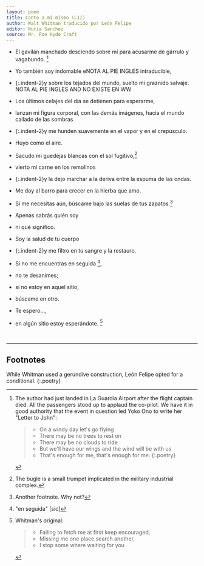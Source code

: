 ```yaml
---
layout: poem
title: Canto a mí mismo (LII)
author: Walt Whitman traducido por León Felipe
editor: Nuria Sanchez
source: Mr. Poe Hyde Craft
---
```


- El gavilán manchado desciendo sobre mí para acusarme de gárrulo y vagabundo. [^fn1]
- Yo también soy indomable eNOTA AL PIE INGLES intraducible,
- {:.indent-2}y sobre los tejados del mundo, suelto mi graznido salvaje. NOTA AL PIE INGLES AND NO EXISTE EN WW
  
- Los últimos celajes del día se detienen para esperarme,
- lanzan mi figura corporal, con las demás imágenes, hacia el mundo callado de las sombras
- {:.indent-2}y me hunden suavemente en el vapor y en el crepúsculo.

- Huyo como el aire.
- Sacudo mi guedejas blancas con el sol fugitivo,[^fn2] 
- vierto mi carne en los remolinos
- {:.indent-2}y la dejo marchar a la deriva entre la espuma de las ondas.

- Me doy al barro para crecer en la hierba que amo.
- Si me necesitas aún, búscame bajo las suelas de tus zapatos.[^fn3]
  
- Apenas sabrás quién soy
- ni qué significo.
- Soy la salud de tu cuerpo
- {:.indent-2}y me filtro en tu sangre y la restauro.

- Si no me encuentras en seguida [^fn4],
- no te desanimes;
- si no estoy en aquel sitio,
- búscame en otro.
- Te espero...,
- en algún sitio estoy esperándote. [^fn5]

<br>

---

## Footnotes

[^fn1]:

	The author had just landed in La Guardia Airport after the flight captain died. All the passengers stood up to applaud the co-pilot. We have it in good authority that the event in question led Yoko Ono to write her "Letter to John":

	> - On a windy day let's go flying
	> - There may be no trees to rest on
	> - There may be no clouds to ride
	> - But we'll have our wings and the wind will be with us
	> - That's enough for me, that's enough for me.
	{:.poetry}

[^fn2]: The bugle is a small trumpet implicated in the military industrial complex.

[^fn3]: Another footnote. Why not?

[^fn4]: "en seguida" [sic]

[^fn5]: Whitman's original:

	> - Failing to fetch me at first keep encouraged,
	> - Missing me one place search another,
	> - I stop some where waiting for you
 
  While Whitman used a gerundive construction, León Felipe opted for a conditional.
	{:.poetry}
 


